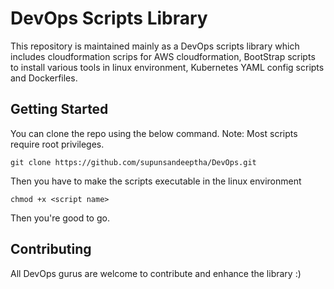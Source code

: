 # DevOps Scripts Library 

This repository is maintained mainly as a DevOps scripts library which includes cloudformation scrips for AWS cloudformation, BootStrap scripts to install various tools in linux environment, Kubernetes YAML config scripts and Dockerfiles.

## Getting Started 

You can clone the repo using the below command. 
Note: Most scripts require root privileges.
```
git clone https://github.com/supunsandeeptha/DevOps.git
```
Then you have to make the scripts executable in the linux environment
```
chmod +x <script name>
```
Then you're good to go. 

## Contributing

All DevOps gurus are welcome to contribute and enhance the library :)
